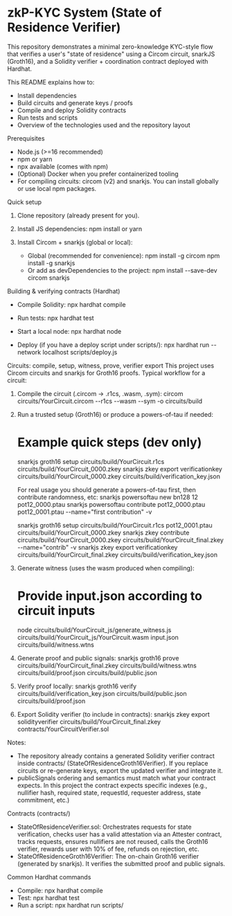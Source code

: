 # zkP-KYC System (State of Residence Verifier)

This repository demonstrates a minimal zero-knowledge KYC-style flow that verifies a user's "state of residence" using a Circom circuit, snarkJS (Groth16), and a Solidity verifier + coordination contract deployed with Hardhat.

This README explains how to:
- Install dependencies
- Build circuits and generate keys / proofs
- Compile and deploy Solidity contracts
- Run tests and scripts
- Overview of the technologies used and the repository layout

Prerequisites
- Node.js (>=16 recommended)
- npm or yarn
- npx available (comes with npm)
- (Optional) Docker when you prefer containerized tooling
- For compiling circuits: circom (v2) and snarkjs. You can install globally or use local npm packages.

Quick setup
1. Clone repository (already present for you).
2. Install JS dependencies:
   npm install
   or
   yarn

3. Install Circom + snarkjs (global or local):
   - Global (recommended for convenience):
     npm install -g circom
     npm install -g snarkjs
   - Or add as devDependencies to the project:
     npm install --save-dev circom snarkjs

Building & verifying contracts (Hardhat)
- Compile Solidity:
  npx hardhat compile

- Run tests:
  npx hardhat test

- Start a local node:
  npx hardhat node

- Deploy (if you have a deploy script under scripts/):
  npx hardhat run --network localhost scripts/deploy.js

Circuits: compile, setup, witness, prove, verifier export
This project uses Circom circuits and snarkjs for Groth16 proofs. Typical workflow for a circuit:

1. Compile the circuit (.circom -> .r1cs, .wasm, .sym):
   circom circuits/YourCircuit.circom --r1cs --wasm --sym -o circuits/build

2. Run a trusted setup (Groth16) or produce a powers-of-tau if needed:
   # Example quick steps (dev only)
   snarkjs groth16 setup circuits/build/YourCircuit.r1cs circuits/build/YourCircuit_0000.zkey
   snarkjs zkey export verificationkey circuits/build/YourCircuit_0000.zkey circuits/build/verification_key.json

   For real usage you should generate a powers-of-tau first, then contribute randomness, etc:
   snarkjs powersoftau new bn128 12 pot12_0000.ptau
   snarkjs powersoftau contribute pot12_0000.ptau pot12_0001.ptau --name="first contribution" -v

   snarkjs groth16 setup circuits/build/YourCircuit.r1cs pot12_0001.ptau circuits/build/YourCircuit_0000.zkey
   snarkjs zkey contribute circuits/build/YourCircuit_0000.zkey circuits/build/YourCircuit_final.zkey --name="contrib" -v
   snarkjs zkey export verificationkey circuits/build/YourCircuit_final.zkey circuits/build/verification_key.json

3. Generate witness (uses the wasm produced when compiling):
   # Provide input.json according to circuit inputs
   node circuits/build/YourCircuit_js/generate_witness.js circuits/build/YourCircuit_js/YourCircuit.wasm input.json circuits/build/witness.wtns

4. Generate proof and public signals:
   snarkjs groth16 prove circuits/build/YourCircuit_final.zkey circuits/build/witness.wtns circuits/build/proof.json circuits/build/public.json

5. Verify proof locally:
   snarkjs groth16 verify circuits/build/verification_key.json circuits/build/public.json circuits/build/proof.json

6. Export Solidity verifier (to include in contracts):
   snarkjs zkey export solidityverifier circuits/build/YourCircuit_final.zkey contracts/YourCircuitVerifier.sol

Notes:
- The repository already contains a generated Solidity verifier contract inside contracts/ (StateOfResidenceGroth16Verifier). If you replace circuits or re-generate keys, export the updated verifier and integrate it.
- publicSignals ordering and semantics must match what your contract expects. In this project the contract expects specific indexes (e.g., nullifier hash, required state, requestId, requester address, state commitment, etc.)

Contracts (contracts/)
- StateOfResidenceVerifier.sol: Orchestrates requests for state verification, checks user has a valid attestation via an Attester contract, tracks requests, ensures nullifiers are not reused, calls the Groth16 verifier, rewards user with 10% of fee, refunds on rejection, etc.
- StateOfResidenceGroth16Verifier: The on-chain Groth16 verifier (generated by snarkjs). It verifies the submitted proof and public signals.

Common Hardhat commands
- Compile: npx hardhat compile
- Test: npx hardhat test
- Run a script: npx hardhat run scripts/<script>.js --network <network>
- Local node: npx hardhat node

Scripts (scripts/)
- Typical scripts included in this repo may:
  - deploy contracts
  - interact with contract functions for requesting or completing verification
  - helper scripts to fund accounts or simulate Attester contract behavior
- To run deploy:
  npx hardhat run --network localhost scripts/deploy.js

Environment and configuration
- Networks and private keys are defined in hardhat.config.js (not shown here). For local testing use the built-in Hardhat network.
- When deploying to public testnets/mainnet, set RPC URLs and private keys via environment variables. Never commit private keys.

How to use the StateOfResidenceVerifier contract (high-level)
1. Requester calls requestStateVerification(userAddress, requiredState) and pays the required fee (stateVerificationFee).
2. The contract checks the Attester contract to ensure the user has a valid card and stores the request.
3. User generates a ZK proof off-chain that proves:
   - their state commitment matches a committed state
   - the required state matches the requested value
   - the proof includes a nullifier to prevent reuse
   - the requestId and requester are included in public signals so on-chain checks can verify link
4. User calls completeStateVerification(requestId, proof, publicSignals). The contract:
   - verifies public signals match the stored request and commitments retrieved from the Attester
   - calls the Groth16 verifier contract to validate the proof
   - marks request completed and rewards user a portion of the fee

Key developer tips
- Keep public signal ordering consistent between Circom circuit and the Solidity contract checks.
- Use deterministic input.json when testing to reproduce proofs.
- If you recompile/alter circuits, re-run the trusted setup (zkey) and re-export the solidity verifier to keep verifier code and keys in sync.
- Don't expose private keys or sensitive data in public.json or proof artifacts.

Folder overview
- circuits/   : Circom circuits (.circom), test inputs, and build output (wasm, r1cs, zkey artifacts)
- contracts/  : Solidity contracts (verifier + coordination contract)
- scripts/    : Hardhat scripts to deploy and interact with contracts
- test/       : Hardhat tests (unit/integration)
- artifacts/  : Hardhat build artifacts after compilation

Troubleshooting
- "Invalid ZK proof" on-chain: verify you used the correct zkey/verification key and that publicSignals order matches contract checks.
- "Proof has already been used": nullifier public signal was already marked used — ensure unique nullifiers per proof.
- Circom or snarkjs errors: check versions. Use circom v2 + matching snarkjs versions where Groth16 toolchain is supported.

Further reading and links
- Circom docs: https://docs.circom.io/
- snarkjs: https://github.com/iden3/snarkjs
- Hardhat: https://hardhat.org/
- Ethers.js (used by Hardhat scripts): https://docs.ethers.io/

If you need a hands-on example for a specific circuit or a tailored deploy/test script, indicate which part you want automated and the expected network (local / testnet).
